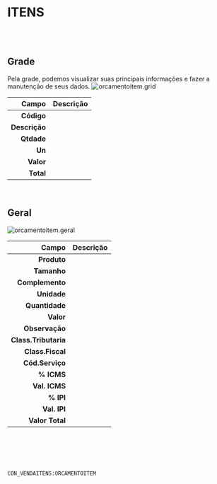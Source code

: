 # ITENS
<br>
<br>

## Grade
Pela grade, podemos visualizar suas principais informações e fazer a manutenção de seus dados.
![orcamentoitem.grid](https://raw.githubusercontent.com/netforcews/docs-erp/master/geral/imagens/orcamentoitem.grid.png)

Campo | Descrição
--:|---
**Código** | 
**Descrição** | 
**Qtdade** | 
**Un** | 
**Valor** | 
**Total** | 
<br>

## Geral
![orcamentoitem.geral](https://raw.githubusercontent.com/netforcews/docs-erp/master/geral/imagens/orcamentoitem.geral.png)

Campo | Descrição
--:|---
**Produto** | 
**Tamanho** | 
**Complemento** | 
**Unidade** | 
**Quantidade** | 
**Valor** | 
**Observação** | 
**Class.Tributaria** | 
**Class.Fiscal** | 
**Cód.Serviço** | 
**% ICMS** | 
**Val. ICMS** | 
**% IPI** | 
**Val. IPI** | 
**Valor Total** | 
<br>
<br>
<br>
<br>

```CON_VENDAITENS:ORCAMENTOITEM```

